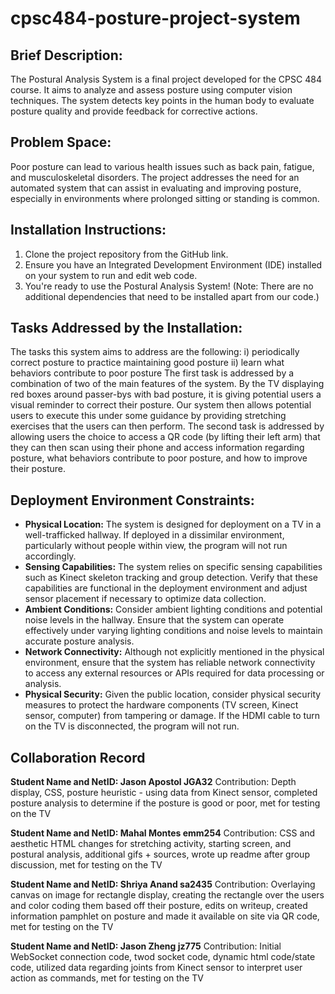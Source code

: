# cpsc484-posture-project-system

## Brief Description:
The Postural Analysis System is a final project developed for the CPSC 484 course. It aims to analyze and assess posture using computer vision techniques. The system detects key points in the human body to evaluate posture quality and provide feedback for corrective actions.

## Problem Space:
Poor posture can lead to various health issues such as back pain, fatigue, and musculoskeletal disorders. The project addresses the need for an automated system that can assist in evaluating and improving posture, especially in environments where prolonged sitting or standing is common.

## Installation Instructions:
1. Clone the project repository from the GitHub link.
2. Ensure you have an Integrated Development Environment (IDE) installed on your system to run and edit web code.
3. You're ready to use the Postural Analysis System!
   (Note: There are no additional dependencies that need to be installed apart from our code.)

## Tasks Addressed by the Installation:
The tasks this system aims to address are the following:
i) periodically correct posture to practice maintaining good posture
ii) learn what behaviors contribute to poor posture
The first task is addressed by a combination of two of the main features of the system. By the TV displaying red boxes around passer-bys with bad posture, it is giving potential users a visual reminder to correct their posture. Our system then allows potential users to execute this under some guidance by providing stretching exercises that the users can then perform.
The second task is addressed by allowing users the choice to access a QR code (by lifting their left arm) that they can then scan using their phone and access information regarding posture, what behaviors contribute to poor posture, and how to improve their posture.

## Deployment Environment Constraints:
* **Physical Location:** The system is designed for deployment on a TV in a well-trafficked hallway. If deployed in a dissimilar environment, particularly without people within view, the program will not run accordingly.
* **Sensing Capabilities:** The system relies on specific sensing capabilities such as Kinect skeleton tracking and group detection. Verify that these capabilities are functional in the deployment environment and adjust sensor placement if necessary to optimize data collection.
* **Ambient Conditions:** Consider ambient lighting conditions and potential noise levels in the hallway. Ensure that the system can operate effectively under varying lighting conditions and noise levels to maintain accurate posture analysis.
* **Network Connectivity:** Although not explicitly mentioned in the physical environment, ensure that the system has reliable network connectivity to access any external resources or APIs required for data processing or analysis.
* **Physical Security:** Given the public location, consider physical security measures to protect the hardware components (TV screen, Kinect sensor, computer) from tampering or damage. If the HDMI cable to turn on the TV is disconnected, the program will not run.

## Collaboration Record
**Student Name and NetID: Jason Apostol JGA32**
Contribution: Depth display, CSS, posture heuristic - using data from Kinect sensor, completed posture analysis to determine if the posture is good or poor, met for testing on the TV

**Student Name and NetID: Mahal Montes emm254**
Contribution: CSS and aesthetic HTML changes for stretching activity, starting screen, and postural analysis, additional gifs + sources, wrote up readme after group discussion, met for testing on the TV

**Student Name and NetID: Shriya Anand sa2435**
Contribution: Overlaying canvas on image for rectangle display, creating the rectangle over the users and color coding them based off their posture, edits on writeup, created information pamphlet on posture and made it available on site via QR code, met for testing on the TV

**Student Name and NetID: Jason Zheng jz775**
Contribution: Initial WebSocket connection code, twod socket code, dynamic html code/state code, utilized data regarding joints from Kinect sensor to interpret user action as commands, met for testing on the TV
